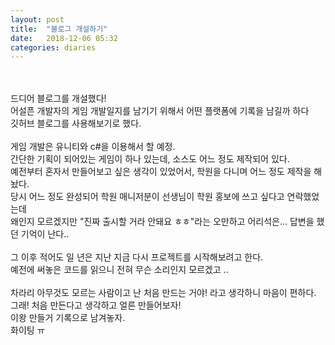 ```yaml
---
layout: post
title:  "블로그 개설하기"
date:   2018-12-06 05:32
categories: diaries
---
```

<br>
<br>
드디어 블로그를 개설했다!<br>
어설픈 개발자의 게임 개발일지를 남기기 위해서 어떤 플랫폼에 기록을 남길까 하다<br>
깃허브 블로그를 사용해보기로 했다.<br>
<br>
게임 개발은 유니티와 c#을 이용해서 할 예정.<br>
간단한 기획이 되어있는 게임이 하나 있는데, 소스도 어느 정도 제작되어 있다.<br>
예전부터 혼자서 만들어보고 싶은 생각이 있었어서, 학원을 다니며 어느 정도 제작을 해놨다.<br>
당시 어느 정도 완성되어 학원 매니저분이 선생님이 학원 홍보에 쓰고 싶다고 연락했었는데<br>
왜인지 모르겠지만 "진짜 출시할 거라 안돼요 ㅎㅎ"라는 오만하고 어리석은... 답변을 했던 기억이 난다..<br>
<br>
그 이후 적어도 일 년은 지난 지금 다시 프로젝트를 시작해보려고 한다.<br>
예전에 써놓은 코드를 읽으니 전혀 무슨 소리인지 모르겠고 ..<br>
<br>
차라리 아무것도 모르는 사람이고 난 처음 만드는 거야! 라고 생각하니 마음이 편하다.<br>
그래! 처음 만든다고 생각하고 얼른 만들어보자!<br>
이왕 만들거 기록으로 남겨놓자.<br>
화이팅 ㅠ<br>
<br>
<br>
<br>
<br>
